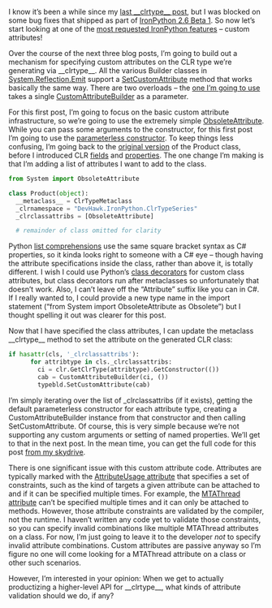 I know it’s been a while since my [last \_\_clrtype\_\_
post](http://devhawk.net/2009/04/24/__clrtype__-metaclasses-demo-silverlight-databinding/),
but I was blocked on some bug fixes that shipped as part of [IronPython
2.6 Beta 1](http://devhawk.net/2009/05/20/ironpython-2-6-beta-1/). So
now let’s start looking at one of the [most requested IronPython
features](http://ironpython.codeplex.com/WorkItem/View.aspx?WorkItemId=20489)
– custom attributes!

Over the course of the next three blog posts, I’m going to build out a
mechanism for specifying custom attributes on the CLR type we’re
generating via \_\_clrtype\_\_. All the various Builder classes in
[System.Reflection.Emit](http://msdn.microsoft.com/en-us/library/system.reflection.emit.aspx)
support a
[SetCustomAttribute](http://msdn.microsoft.com/en-us/library/system.reflection.emit.typebuilder.setcustomattribute.aspx)
method that works basically the same way. There are two overloads – the
[one I’m going to
use](http://msdn.microsoft.com/en-us/library/sd003w15.aspx) takes a
single
[CustomAttributeBuilder](http://msdn.microsoft.com/en-us/library/system.reflection.emit.customattributebuilder.aspx)
as a parameter.

For this first post, I’m going to focus on the basic custom attribute
infrastructure, so we’re going to use the extremely simple
[ObsoleteAttribute](http://msdn.microsoft.com/en-us/library/system.obsoleteattribute.aspx).
While you can pass some arguments to the constructor, for this first
post I’m going to use the [parameterless
constructor](http://msdn.microsoft.com/en-us/library/0xwcsd3h.aspx). To
keep things less confusing, I’m going back to the [original
version](http://devhawk.net/2009/04/22/__clrtype__-metaclasses-customizing-the-type-name/)
of the Product class, before I introduced CLR
[fields](http://devhawk.net/2009/04/23/__clrtype__-metaclasses-adding-clr-fields/)
and
[properties](http://devhawk.net/2009/04/24/__clrtype__-metaclasses-adding-clr-properties/).
The one change I’m making is that I’m adding a list of attributes I want
to add to the class.

``` python
from System import ObsoleteAttribute

class Product(object):
  __metaclass__ = ClrTypeMetaclass
  _clrnamespace = "DevHawk.IronPython.ClrTypeSeries"
  _clrclassattribs = [ObsoleteAttribute]

  # remainder of class omitted for clarity
```

Python [list
comprehensions](http://docs.python.org/reference/expressions.html#list-displays)
use the same square bracket syntax as C\# properties, so it kinda looks
right to someone with a C\# eye – though having the attribute
specifications inside the class, rather than above it, is totally
different. I wish I could use Python’s [class
decorators](http://docs.python.org/whatsnew/2.6.html#pep-3129-class-decorators)
for custom class attributes, but class decorators run after metaclasses
so unfortunately that doesn’t work. Also, I can’t leave off the
“Attribute” suffix like you can in C\#. If I really wanted to, I could
provide a new type name in the import statement (“from System import
ObsoleteAttribute as Obsolete”) but I thought spelling it out was
clearer for this post.

Now that I have specified the class attributes, I can update the
metaclass \_\_clrtype\_\_ method to set the attribute on the generated
CLR class:

``` python
if hasattr(cls, '_clrclassattribs'):
      for attribtype in cls._clrclassattribs:
        ci = clr.GetClrType(attribtype).GetConstructor(())
        cab = CustomAttributeBuilder(ci, ())
        typebld.SetCustomAttribute(cab)
```

I’m simply iterating over the list of \_clrclassattribs (if it exists),
getting the default parameterless constructor for each attribute type,
creating a CustomAttributeBuilder instance from that constructor and
then calling SetCustomAttribute. Of course, this is very simple because
we’re not supporting any custom arguments or setting of named
properties. We’ll get to that in the next post. In the mean time, you
can get the full code for this post [from my
skydrive](http://cid-0d9bc809858885a4.skydrive.live.com/self.aspx/DevHawk%20Content/IronPython%20Stuff/%7C_%7C_clrtype%7C_%7C_/simple%7C_custom%7C_attributes.py).

There is one significant issue with this custom attribute code.
Attributes are typically marked with the [AttributeUsage
attribute](http://msdn.microsoft.com/en-us/library/system.attributeusageattribute.aspx)
that specifies a set of constraints, such as the kind of targets a given
attribute can be attached to and if it can be specified multiple times.
For example, the [MTAThread
attribute](http://msdn.microsoft.com/en-us/library/system.mtathreadattribute.aspx)
can’t be specified multiple times and it can only be attached to
methods. However, those attribute constraints are validated by the
compiler, not the runtime. I haven’t written any code yet to validate
those constraints, so you can specify invalid combinations like multiple
MTAThread attributes on a class. For now, I’m just going to leave it to
the developer *not* to specify invalid attribute combinations. Custom
attributes are passive anyway so I’m figure no one will come looking for
a MTAThread attribute on a class or other such scenarios.

However, I’m interested in your opinion: When we get to actually
productizing a higher-level API for \_\_clrtype\_\_, what kinds of
attribute validation should we do, if any?
